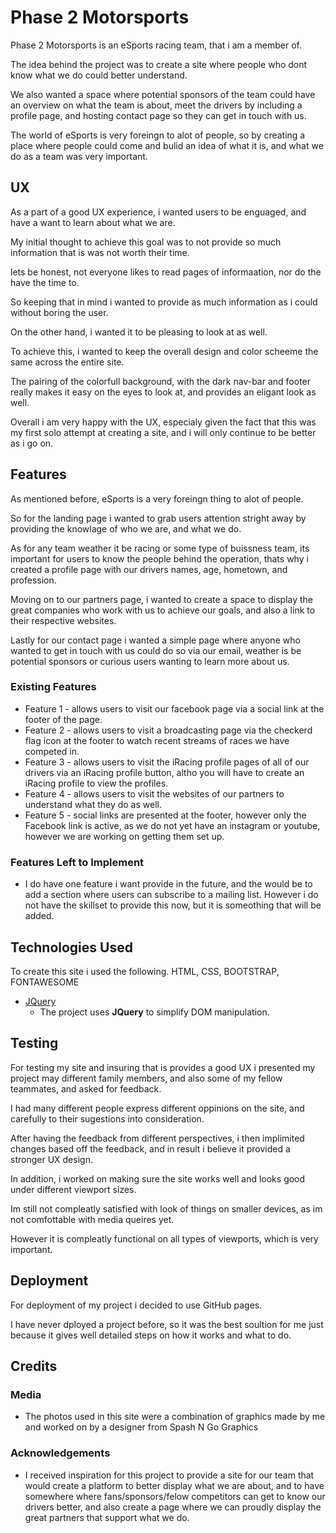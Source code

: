 # Phase 2 Motorsports

Phase 2 Motorsports is an eSports racing team, that i am a member of. 

The idea behind the project was to create a site where people who dont know what we do could better understand.

We also wanted a space where potential sponsors of the team could have an overview on what the team is about, meet the drivers
by including a profile page, and hosting contact page so they can get in touch with us.
 
The world of eSports is very foreingn to alot of people, so by creating a place where people could come and bulid an idea
of what it is, and what we do as a team was very important.

## UX
 
As a part of a good UX experience, i wanted users to be enguaged, and have a want to learn about what we are. 

My initial thought to achieve this goal was to not provide so much information that is was not worth their time.

lets be honest, not everyone likes to read pages of informaation, nor do the have the time to.

So keeping that in mind i wanted to provide as much information as i could without boring the user.


On the other hand, i wanted it to be pleasing to look at as well.

To achieve this, i wanted to keep the overall design and color scheeme the same across the entire site.

The pairing of the colorfull background, with the dark nav-bar and footer really makes it easy on the eyes to look at, and provides an eligant look as well.

Overall i am very happy with the UX, especialy given the fact that this was my first solo attempt at creating a site, and i will only continue to be better as i go on.


## Features

As mentioned before, eSports is a very foreingn thing to alot of people. 

So for the landing page i wanted to grab users attention stright away by providing the knowlage of who we are, and what we do.

As for any team weather it be racing or some type of buissness team, its important for users to know the people behind the operation, thats why i created a profile page with our drivers names, age, hometown, and profession.

Moving on to our partners page, i wanted to create a space to display the great companies who work with us to achieve our goals, and also a link to their respective websites.

Lastly for our contact page i wanted a simple page where anyone who wanted to get in touch with us could do so via our email, weather is be potential sponsors or curious users wanting to learn more about us.
 
### Existing Features
- Feature 1 - allows users to visit our facebook page via a social link at the footer of the page.
- Feature 2 - allows users to visit a broadcasting page via the checkerd flag icon at the footer to watch recent streams of races we have competed in.
- Feature 3 - allows users to visit the iRacing profile pages of all of our drivers via an iRacing profile button, altho you will have to create an iRacing profile to view the profiles.
- Feature 4 - allows users to visit the websites of our partners to understand what they do as well.
- Feature 5 - social links are presented at the footer, however only the Facebook link is active, as we do not yet have an instagram or youtube, however we are working on getting them set up.

### Features Left to Implement
- I do have one feature i want provide in the future, and the would be to add a section where users can subscribe to a mailing list. However i do not have the skillset to provide this now, but it is someothing that will be added.

## Technologies Used

To create this site i used the following. HTML, CSS, BOOTSTRAP, FONTAWESOME

- [JQuery](https://jquery.com)
    - The project uses **JQuery** to simplify DOM manipulation.


## Testing

For testing my site and insuring that is provides a good UX i presented my project may different family members, and also some of my fellow teammates,
and asked for feedback.

I had many different people express different oppinions on the site, and carefully to their sugestions into consideration.

After having the feedback from different perspectives, i then implimited changes based off the feedback, and in result i believe it provided a stronger UX design.

In addition, i worked on making sure the site works well and looks good under different viewport sizes.

Im still not compleatly satisfied with look of things on smaller devices, as im not comfottable with media queires yet. 

However it is compleatly functional on all types of viewports, which is very important.

## Deployment

For deployment of my project i decided to use GitHub pages.

I have never dployed a project before, so it was the best soultion for me just because it gives well detailed steps on how it works and what to do.


## Credits

### Media
- The photos used in this site were a combination of graphics made by me and worked on by a designer from Spash N Go Graphics

### Acknowledgements

- I received inspiration for this project to provide a site for our team that would create a platform to better display what we are about, and to
have somewhere where fans/sponsors/felow competitors can get to know our drivers better, and also create a page where we can proudly display the great partners that support what we do.